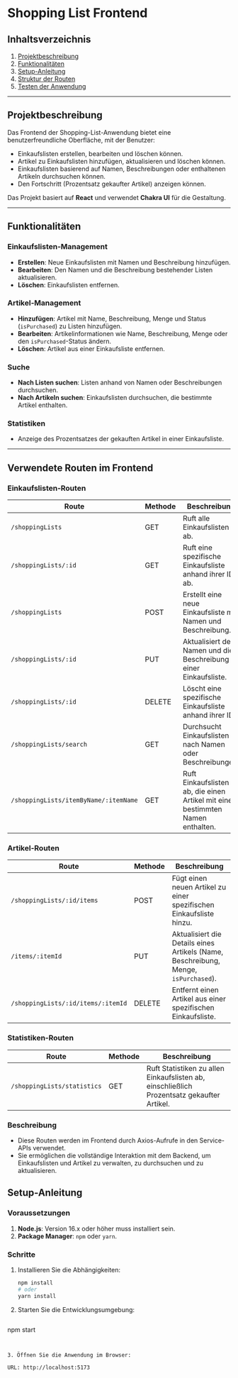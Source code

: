 # Shopping List Frontend

## Inhaltsverzeichnis
1. [Projektbeschreibung](#projektbeschreibung)
2. [Funktionalitäten](#funktionalitäten)
3. [Setup-Anleitung](#setup-anleitung)
4. [Struktur der Routen](#struktur-der-routen)
5. [Testen der Anwendung](#testen-der-anwendung)

---

## Projektbeschreibung
Das Frontend der Shopping-List-Anwendung bietet eine benutzerfreundliche Oberfläche, mit der Benutzer:
- Einkaufslisten erstellen, bearbeiten und löschen können.
- Artikel zu Einkaufslisten hinzufügen, aktualisieren und löschen können.
- Einkaufslisten basierend auf Namen, Beschreibungen oder enthaltenen Artikeln durchsuchen können.
- Den Fortschritt (Prozentsatz gekaufter Artikel) anzeigen können.

Das Projekt basiert auf **React** und verwendet **Chakra UI** für die Gestaltung.

---

## Funktionalitäten

### Einkaufslisten-Management
- **Erstellen**: Neue Einkaufslisten mit Namen und Beschreibung hinzufügen.
- **Bearbeiten**: Den Namen und die Beschreibung bestehender Listen aktualisieren.
- **Löschen**: Einkaufslisten entfernen.

### Artikel-Management
- **Hinzufügen**: Artikel mit Name, Beschreibung, Menge und Status (`isPurchased`) zu Listen hinzufügen.
- **Bearbeiten**: Artikelinformationen wie Name, Beschreibung, Menge oder den `isPurchased`-Status ändern.
- **Löschen**: Artikel aus einer Einkaufsliste entfernen.

### Suche
- **Nach Listen suchen**: Listen anhand von Namen oder Beschreibungen durchsuchen.
- **Nach Artikeln suchen**: Einkaufslisten durchsuchen, die bestimmte Artikel enthalten.

### Statistiken
- Anzeige des Prozentsatzes der gekauften Artikel in einer Einkaufsliste.

---
## Verwendete Routen im Frontend

### Einkaufslisten-Routen
| **Route**                       | **Methode** | **Beschreibung**                                         |
|----------------------------------|-------------|---------------------------------------------------------|
| `/shoppingLists`                | GET         | Ruft alle Einkaufslisten ab.                            |
| `/shoppingLists/:id`            | GET         | Ruft eine spezifische Einkaufsliste anhand ihrer ID ab. |
| `/shoppingLists`                | POST        | Erstellt eine neue Einkaufsliste mit Namen und Beschreibung. |
| `/shoppingLists/:id`            | PUT         | Aktualisiert den Namen und die Beschreibung einer Einkaufsliste. |
| `/shoppingLists/:id`            | DELETE      | Löscht eine spezifische Einkaufsliste anhand ihrer ID.  |
| `/shoppingLists/search`         | GET         | Durchsucht Einkaufslisten nach Namen oder Beschreibungen. |
| `/shoppingLists/itemByName/:itemName` | GET   | Ruft Einkaufslisten ab, die einen Artikel mit einem bestimmten Namen enthalten. |

### Artikel-Routen
| **Route**                       | **Methode** | **Beschreibung**                                         |
|----------------------------------|-------------|---------------------------------------------------------|
| `/shoppingLists/:id/items`      | POST        | Fügt einen neuen Artikel zu einer spezifischen Einkaufsliste hinzu. |
| `/items/:itemId`                | PUT         | Aktualisiert die Details eines Artikels (Name, Beschreibung, Menge, `isPurchased`). |
| `/shoppingLists/:id/items/:itemId` | DELETE   | Entfernt einen Artikel aus einer spezifischen Einkaufsliste. |

### Statistiken-Routen
| **Route**                       | **Methode** | **Beschreibung**                                         |
|----------------------------------|-------------|---------------------------------------------------------|
| `/shoppingLists/statistics`     | GET         | Ruft Statistiken zu allen Einkaufslisten ab, einschließlich Prozentsatz gekaufter Artikel. |

### Beschreibung
- Diese Routen werden im Frontend durch Axios-Aufrufe in den Service-APIs verwendet.
- Sie ermöglichen die vollständige Interaktion mit dem Backend, um Einkaufslisten und Artikel zu verwalten, zu durchsuchen und zu aktualisieren.


## Setup-Anleitung

### Voraussetzungen
1. **Node.js**: Version 16.x oder höher muss installiert sein.
2. **Package Manager**: `npm` oder `yarn`.

### Schritte

1. Installieren Sie die Abhängigkeiten:
   ```bash
   npm install
   # oder
   yarn install

2. Starten Sie die Entwicklungsumgebung:

   ```bash
npm start
```


3. Öffnen Sie die Anwendung im Browser:

URL: http://localhost:5173





